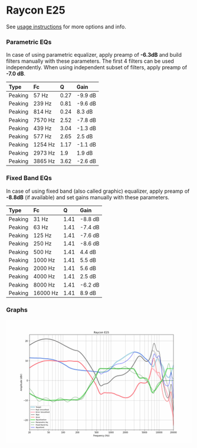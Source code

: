 # Raycon E25
See [usage instructions](https://github.com/jaakkopasanen/AutoEq#usage) for more options and info.

### Parametric EQs
In case of using parametric equalizer, apply preamp of **-6.3dB** and build filters manually
with these parameters. The first 4 filters can be used independently.
When using independent subset of filters, apply preamp of **-7.0 dB**.

| Type    | Fc      |    Q | Gain    |
|:--------|:--------|:-----|:--------|
| Peaking | 57 Hz   | 0.27 | -9.9 dB |
| Peaking | 239 Hz  | 0.81 | -9.6 dB |
| Peaking | 814 Hz  | 0.24 | 8.3 dB  |
| Peaking | 7570 Hz | 2.52 | -7.8 dB |
| Peaking | 439 Hz  | 3.04 | -1.3 dB |
| Peaking | 577 Hz  | 2.65 | 2.5 dB  |
| Peaking | 1254 Hz | 1.17 | -1.1 dB |
| Peaking | 2973 Hz | 1.9  | 1.9 dB  |
| Peaking | 3865 Hz | 3.62 | -2.6 dB |

### Fixed Band EQs
In case of using fixed band (also called graphic) equalizer, apply preamp of **-8.8dB**
(if available) and set gains manually with these parameters.

| Type    | Fc       |    Q | Gain    |
|:--------|:---------|:-----|:--------|
| Peaking | 31 Hz    | 1.41 | -8.8 dB |
| Peaking | 63 Hz    | 1.41 | -7.4 dB |
| Peaking | 125 Hz   | 1.41 | -7.6 dB |
| Peaking | 250 Hz   | 1.41 | -8.6 dB |
| Peaking | 500 Hz   | 1.41 | 4.4 dB  |
| Peaking | 1000 Hz  | 1.41 | 5.5 dB  |
| Peaking | 2000 Hz  | 1.41 | 5.6 dB  |
| Peaking | 4000 Hz  | 1.41 | 2.5 dB  |
| Peaking | 8000 Hz  | 1.41 | -6.2 dB |
| Peaking | 16000 Hz | 1.41 | 8.9 dB  |

### Graphs
![](./Raycon%20E25.png)
